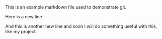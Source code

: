 This is an example markdown file used to demonstrate git. 

Here is a new line.


And this is another new line and soon I will do something useful with this, like my project.
